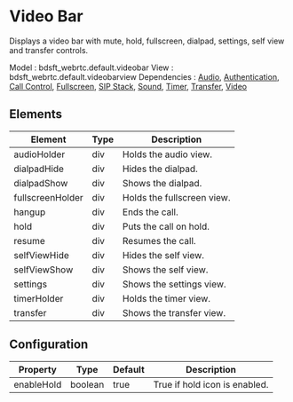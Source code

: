 # Video Bar

Displays a video bar with mute, hold, fullscreen, dialpad, settings, self view and transfer controls.

Model : bdsft_webrtc.default.videobar
View : bdsft_webrtc.default.videobarview
Dependencies : [Audio](../audio), [Authentication](../authentication), [Call Control](../callcontrol), [Fullscreen](../fullscreen), [SIP Stack](../sipstack), [Sound](../sound), [Timer](../timer), [Transfer](../transfer), [Video](../video)

## Elements
<a name="elements"></a>

Element             |Type  |Description
--------------------|------|------------------------------------------
audioHolder          |div   |Holds the audio view.
dialpadHide          |div   |Hides the dialpad.
dialpadShow          |div   |Shows the dialpad.
fullscreenHolder     |div   |Holds the fullscreen view.
hangup               |div   |Ends the call.
hold                 |div   |Puts the call on hold.
resume               |div   |Resumes the call.
selfViewHide         |div   |Hides the self view.
selfViewShow         |div   |Shows the self view.
settings             |div   |Shows the settings view.
timerHolder          |div   |Holds the timer view.
transfer             |div   |Shows the transfer view.

## Configuration
<a name="configuration"></a>

Property    |Type     |Default  |Description
------------|---------|---------|-------------------------------
enableHold  |boolean  |true     |True if hold icon is enabled.


